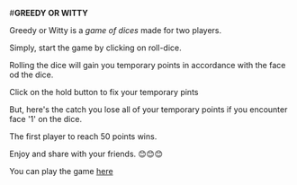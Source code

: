 #**GREEDY OR WITTY**

Greedy or Witty is a *game of dices* made for two players.

Simply, start the game by clicking on roll-dice.

Rolling the dice will gain you temporary points in accordance with the face od the dice.

Click on the hold button to fix your temporary pints

But, here's the catch you lose all of your temporary points if you encounter face '1' on the dice.

The first player to reach 50 points wins.

Enjoy and share with your friends. 😊😊😊

You can play the game [here](https://hiteshk-ai.github.io/Greedy-or-Witty/)
